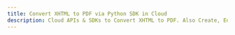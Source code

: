 ---title: Convert XHTML to PDF via Python SDK in Clouddescription: Cloud APIs & SDKs to Convert XHTML to PDF. Also Create, Edit & Render Microsoft Word & OpenOffice documents in the Cloud.---